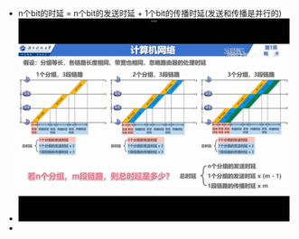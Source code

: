 - n个bit的时延 = n个bit的发送时延 + 1个bit的传播时延(发送和传播是并行的)
- ![](https://raw.githubusercontent.com/SoriveZJQ/picture_library/main/6782a6bf519354128e1dc75e5a7f163.jpg)
- 

